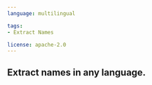 ```yaml
---
language: multilingual

tags:
- Extract Names

license: apache-2.0
---
```



## Extract names in any language.

